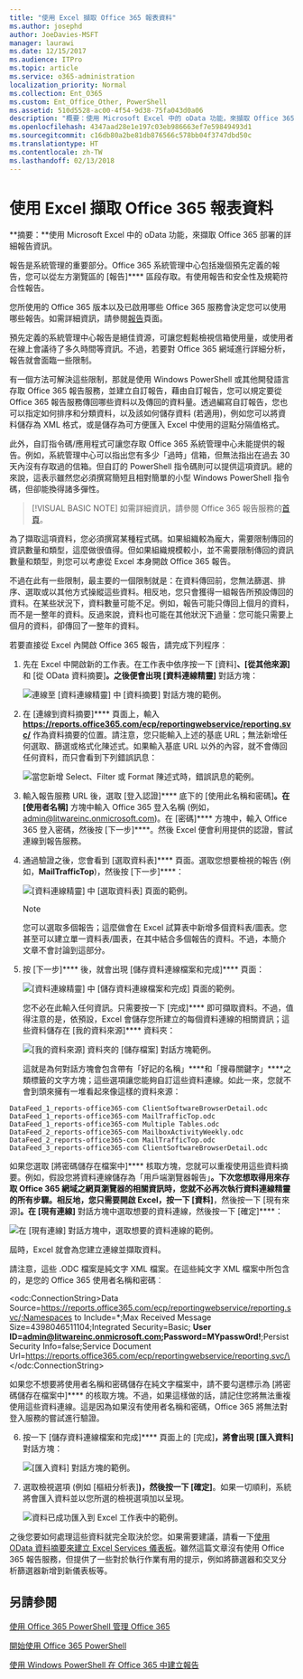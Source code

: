 ```yaml
---
title: "使用 Excel 擷取 Office 365 報表資料"
ms.author: josephd
author: JoeDavies-MSFT
manager: laurawi
ms.date: 12/15/2017
ms.audience: ITPro
ms.topic: article
ms.service: o365-administration
localization_priority: Normal
ms.collection: Ent_O365
ms.custom: Ent_Office_Other, PowerShell
ms.assetid: 510d5528-ac00-4f54-9d38-75fa043d0a06
description: "概要：使用 Microsoft Excel 中的 oData 功能，來擷取 Office 365 部署的詳細報告資訊。"
ms.openlocfilehash: 4347aad28e1e197c03eb986663ef7e59849493d1
ms.sourcegitcommit: c16db80a2be81db876566c578bb04f3747dbd50c
ms.translationtype: HT
ms.contentlocale: zh-TW
ms.lasthandoff: 02/13/2018
---
```

# <a name="using-excel-to-retrieve-office-365-reporting-data"></a>使用 Excel 擷取 Office 365 報表資料

 **摘要：**使用 Microsoft Excel 中的 oData 功能，來擷取 Office 365 部署的詳細報告資訊。
  
報告是系統管理的重要部分。Office 365 系統管理中心包括幾個預先定義的報告，您可以從左方瀏覽區的 [報告]**** 區段存取。有使用報告和安全性及規範符合性報告。
  
您所使用的 Office 365 版本以及已啟用哪些 Office 365 服務會決定您可以使用哪些報告。如需詳細資訊，請參閱[報告](https://technet.microsoft.com/zh-TW/library/office-365-reports.aspx)頁面。
  
預先定義的系統管理中心報告是絕佳資源，可讓您輕鬆檢視信箱使用量，或使用者在線上會議待了多久時間等資訊。不過，若要對 Office 365 網域進行詳細分析，報告就會面臨一些限制。
  
有一個方法可解決這些限制，那就是使用 Windows PowerShell 或其他開發語言存取 Office 365 報告服務，並建立自訂報告，藉由自訂報告，您可以規定要從 Office 365 報告服務傳回哪些資料以及傳回的資料量。透過編寫自訂報告，您也可以指定如何排序和分類資料，以及該如何儲存資料 (若適用)，例如您可以將資料儲存為 XML 格式，或是儲存為可方便匯入 Excel 中使用的逗點分隔值格式。 
  
此外，自訂指令碼/應用程式可讓您存取 Office 365 系統管理中心未能提供的報告。例如，系統管理中心可以指出您有多少「過時」信箱，但無法指出在過去 30 天內沒有存取過的信箱。但自訂的 PowerShell 指令碼則可以提供這項資訊。總的來說，這表示雖然您必須撰寫簡短且相對簡單的小型 Windows PowerShell 指令碼，但卻能換得諸多彈性。
  
> [!VISUAL BASIC NOTE] 如需詳細資訊，請參閱 Office 365 報告服務的[首頁](https://msdn.microsoft.com/zh-TW/library/office/jj984325%28v=office.15%29.aspx)。
  
為了擷取這項資料，您必須撰寫某種程式碼。如果組織較為龐大，需要限制傳回的資訊數量和類型，這麼做很值得。但如果組織規模較小，並不需要限制傳回的資訊數量和類型，則您可以考慮從 Excel 本身開啟 Office 365 報告。
  
不過在此有一些限制，最主要的一個限制就是：在資料傳回前，您無法篩選、排序、選取或以其他方式操縱這些資料。相反地，您只會獲得一組報告所預設傳回的資料。在某些狀況下，資料數量可能不足。例如，報告可能只傳回上個月的資料，而不是一整年的資料。反過來說，資料也可能在其他狀況下過量：您可能只需要上個月的資料，卻傳回了一整年的資料。
  
若要直接從 Excel 內開啟 Office 365 報告，請完成下列程序︰
  
1. 先在 Excel 中開啟新的工作表。在工作表中依序按一下 [資料]****、[從其他來源]**** 和 [從 OData 資料摘要]****。之後便會出現 [資料連線精靈]**** 對話方塊：
    
     ![連線至 [資料連線精靈] 中 [資料摘要] 對話方塊的範例。](images/o365_reporting_connect_data_feed.png)
  
2. 在 [連線到資料摘要]**** 頁面上，輸入 **https://reports.office365.com/ecp/reportingwebservice/reporting.svc/** 作為資料摘要的位置。請注意，您只能輸入上述的基底 URL；無法新增任何選取、篩選或格式化陳述式。如果輸入基底 URL 以外的內容，就不會傳回任何資料，而只會看到下列錯誤訊息：
    
     ![當您新增 Select、Filter 或 Format 陳述式時，錯誤訊息的範例。](images/o365_reporting_incorrect_data_feed.png)
  
3. 輸入報告服務 URL 後，選取 [登入認證]**** 底下的 [使用此名稱和密碼]****。在 [使用者名稱]**** 方塊中輸入 Office 365 登入名稱 (例如，admin@litwareinc.onmicrosoft.com)。在 [密碼]**** 方塊中，輸入 Office 365 登入密碼，然後按 [下一步]****。然後 Excel 便會利用提供的認證，嘗試連線到報告服務。
    
4. 通過驗證之後，您會看到 [選取資料表]**** 頁面。選取您想要檢視的報告 (例如，**MailTrafficTop**)，然後按 [下一步]****：
    
     ![[資料連線精靈] 中 [選取資料表] 頁面的範例。](images/o365_reporting_select_tables.png)
  
    > [!NOTE]
    > 您可以選取多個報告；這麼做會在 Excel 試算表中新增多個資料表/圖表。您甚至可以建立單一資料表/圖表，在其中結合多個報告的資料。不過，本簡介文章不會討論到這部分。 
  
5. 按 [下一步]**** 後，就會出現 [儲存資料連線檔案和完成]**** 頁面：
    
     ![[資料連線精靈] 中 [儲存資料連線檔案和完成] 頁面的範例。](images/o365_reporting_odata_finish.png)
  
    您不必在此輸入任何資訊。只需要按一下 [完成]**** 即可擷取資料。不過，值得注意的是，依預設，Excel 會儲存您所建立的每個資料連線的相關資訊；這些資料儲存在 [我的資料來源]**** 資料夾：
    
     ![[我的資料來源] 資料夾的 [儲存檔案] 對話方塊範例。](images/o365_reporting_save_data_source.png)
  
    這就是為何對話方塊會包含帶有「好記的名稱」****和「搜尋關鍵字」****之類標籤的文字方塊；這些選項讓您能夠自訂這些資料連線。如此一來，您就不會到頭來擁有一堆看起來像這樣的資料來源：
    
  ```
  DataFeed_1_reports-office365-com ClientSoftwareBrowserDetail.odc
DataFeed_1_reports-office365-com MailTrafficTop.odc
DataFeed_1_reports-office365-com Multiple Tables.odc
DataFeed_2_reports-office365-com MailboxActivityWeekly.odc
DataFeed_2_reports-office365-com MailTrafficTop.odc
DataFeed_3_reports-office365-com ClientSoftwareBrowserDetail.odc
  ```

如果您選取 [將密碼儲存在檔案中]**** 核取方塊，您就可以重複使用這些資料摘要。例如，假設您將資料連線儲存為「用戶端瀏覽器報告」****。下次您想取得用來存取 Office 365 網域之網頁瀏覽器的相關資訊時，您就不必再次執行資料連線精靈的所有步驟。相反地，您只需要開啟 Excel，按一下 [資料]****，然後按一下 [現有來源]****。在 [現有連線]**** 對話方塊中選取想要的資料連線，然後按一下 [確定]****：
    
![在 [現有連線] 對話方塊中，選取想要的資料連線的範例。](images/o365_reporting_select_connection.png)
  
屆時，Excel 就會為您建立連線並擷取資料。
    
請注意，這些 .ODC 檔案是純文字 XML 檔案。在這些純文字 XML 檔案中所包含的，是您的 Office 365 使用者名稱和密碼︰
    
\<odc:ConnectionString>Data Source=https://reports.office365.com/ecp/reportingwebservice/reporting.svc/;Namespaces to Include=*;Max Received Message Size=4398046511104;Integrated Security=Basic; **User ID=admin@litwareinc.onmicrosoft.com;Password=MYpassw0rd!**;Persist Security Info=false;Service Document Url=https://reports.office365.com/ecp/reportingwebservice/reporting.svc/\</odc:ConnectionString>
    
如果您不想要將使用者名稱和密碼儲存在純文字檔案中，請不要勾選標示為 [將密碼儲存在檔案中]**** 的核取方塊。不過，如果這樣做的話，請記住您將無法重複使用這些資料連線。這是因為如果沒有使用者名稱和密碼，Office 365 將無法對登入服務的嘗試進行驗證。
    
6. 按一下 [儲存資料連線檔案和完成]**** 頁面上的 [完成]****，將會出現 [匯入資料]**** 對話方塊：
    
     ![[匯入資料] 對話方塊的範例。](images/o365_reporting_import_data.png)
  
7. 選取檢視選項 (例如 [樞紐分析表]****)，然後按一下 [確定]****。如果一切順利，系統將會匯入資料並以您所選的檢視選項加以呈現。
    
     ![資料已成功匯入到 Excel 工作表中的範例。](images/o365_reporting_sample_spreadsheet.png)
  
之後您要如何處理這些資料就完全取決於您。如果需要建議，請看一下[使用 OData 資料摘要來建立 Excel Services 儀表板](https://technet.microsoft.com/zh-TW/library/jj873965%28v=office.15%29.aspx)。雖然這篇文章沒有使用 Office 365 報告服務，但提供了一些對於執行作業有用的提示，例如將篩選器和交叉分析篩選器新增到新儀表板等。
  
## <a name="see-also"></a>另請參閱

#### 

[使用 Office 365 PowerShell 管理 Office 365](manage-office-365-with-office-365-powershell.md)
  
[開始使用 Office 365 PowerShell](getting-started-with-office-365-powershell.md)
  
[使用 Windows PowerShell 在 Office 365 中建立報告](use-windows-powershell-to-create-reports-in-office-365.md)

